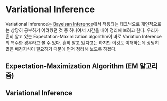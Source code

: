# Variational Inference

Variational Inference는 [Bayeisan Inference](/00.research/bayesian-inference)에서 적용되는 테크닉으로 개인적으로는 상당히 공부하기 어려웠던 것 중 하나여서 시간을 내어 정리해 보려고 한다.
우리가 흔히 알고 있는 Expectation-Maximization algorithm이 바로 Variation Inference의 특수한 경우라고 볼 수 있다. 흔히 알고 있다고는 하지만 이것도 이해하는데 상당히 많은 배경지식이 필요하기 때문에 먼저 정리해 보도록 하겠다.

## Expectation-Maximization Algorithm (EM 알고리즘)

## Variational Inference